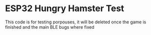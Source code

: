 # ESP32 Hungry Hamster Test


This code is for testing porpouses, it will be deleted once the game is finished and the main BLE bugs where fixed
